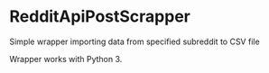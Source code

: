 # RedditApiPostScrapper
Simple wrapper importing data from specified subreddit to CSV file

Wrapper works with Python 3.
